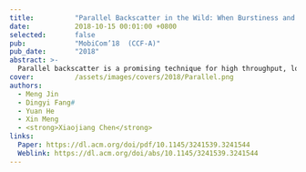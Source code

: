 ```yaml
---
title:          "Parallel Backscatter in the Wild: When Burstiness and Randomness Play with You"
date:           2018-10-15 00:01:00 +0800
selected:       false
pub:            "MobiCom’18  (CCF-A)"
pub_date:       "2018"
abstract: >-
  Parallel backscatter is a promising technique for high throughput, low power communications. The existing approaches of parallel backscatter are based on a common assumption, i.e. the states of the collided signals are distinguishable from each other in either the time domain or the IQ (the In-phase and Quadrature) domain. We in this paper disclose the superclustering phenomenon, which invalidates that assumption and seriously affects the decoding performance. Then we propose an interstellar travelling model to capture the bursty Gaussian process of a collided signal. Based on this model, we design Hubble, a reliable signal processing approach to support parallel backscatter in the wild. Hubble addresses several technical challenges: (i) a novel scheme based on Pearson's Chi-Square test to extract the collided signals' combined states, (ii) a Markov driven method to capture the law of signal state transitions, and (iii) error correction schemes to guarantee the reliability of parallel decoding. Theoretically, Hubble is able to decode all the backscattered data, as long as the signals are detectable by the receiver. The experiment results demonstrate that the median throughput of Hubble is $11.7times$ higher than that of the state-of-the-art approach.
cover:          /assets/images/covers/2018/Parallel.png
authors:
  - Meng Jin
  - Dingyi Fang#
  - Yuan He
  - Xin Meng 
  - <strong>Xiaojiang Chen</strong>
links:
  Paper: https://dl.acm.org/doi/pdf/10.1145/3241539.3241544
  Weblink: https://dl.acm.org/doi/abs/10.1145/3241539.3241544
---
```

